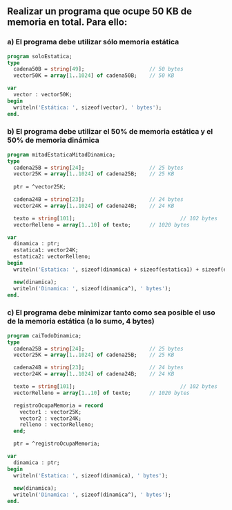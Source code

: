 ## Realizar un programa que ocupe 50 KB de memoria en total. Para ello:
### a) El programa debe utilizar sólo memoria estática

```pascal
program soloEstatica;
type
  cadena50B = string[49];                     // 50 bytes
  vector50K = array[1..1024] of cadena50B;    // 50 KB

var
  vector : vector50K;
begin
  writeln('Estática: ', sizeof(vector), ' bytes');
end.
```

### b) El programa debe utilizar el 50% de memoria estática y el 50% de memoria dinámica

```pascal
program mitadEstaticaMitadDinamica;
type
  cadena25B = string[24];                     // 25 bytes
  vector25K = array[1..1024] of cadena25B;    // 25 KB
  
  ptr = ^vector25K;

  cadena24B = string[23];                     // 24 bytes
  vector24K = array[1..1024] of cadena24B;    // 24 KB

  texto = string[101];						            // 102 bytes
  vectorRelleno = array[1..10] of texto;      // 1020 bytes

var
  dinamica : ptr;
  estatica1: vector24K;
  estatica2: vectorRelleno;
begin
  writeln('Estatica: ', sizeof(dinamica) + sizeof(estatica1) + sizeof(estatica2), ' bytes');

  new(dinamica);
  writeln('Dinamica: ', sizeof(dinamica^), ' bytes');
end.
```


### c) El programa debe minimizar tanto como sea posible el uso de la memoria estática (a lo sumo, 4 bytes)

```pascal
program caiTodoDinamica;
type
  cadena25B = string[24];                     // 25 bytes
  vector25K = array[1..1024] of cadena25B;    // 25 KB

  cadena24B = string[23];                     // 24 bytes
  vector24K = array[1..1024] of cadena24B;    // 24 KB

  texto = string[101];						            // 102 bytes
  vectorRelleno = array[1..10] of texto;      // 1020 bytes

  registroOcupaMemoria = record
    vector1 : vector25K;
    vector2 : vector24K;
    relleno : vectorRelleno;
  end;

  ptr = ^registroOcupaMemoria;

var
  dinamica : ptr;
begin
  writeln('Estatica: ', sizeof(dinamica), ' bytes');
  
  new(dinamica);
  writeln('Dinamica: ', sizeof(dinamica^), ' bytes');
end.
```